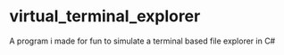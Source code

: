 # virtual_terminal_explorer
A program i made for fun to simulate a terminal based file explorer in C#
